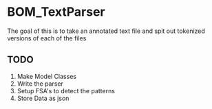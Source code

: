 # BOM_TextParser

The goal of this is to take an annotated text file and spit out tokenized versions of each of the files

## TODO
1. Make Model Classes
2. Write the parser
3. Setup FSA's to detect the patterns
4. Store Data as json